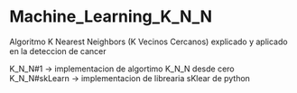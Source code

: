 # Machine_Learning_K_N_N
Algoritmo K Nearest Neighbors (K Vecinos Cercanos) explicado y aplicado en la deteccion de cancer

K_N_N#1 -> implementacion de algortimo K_N_N desde cero
K_N_N#skLearn -> implementacion de librearia sKlear de python
